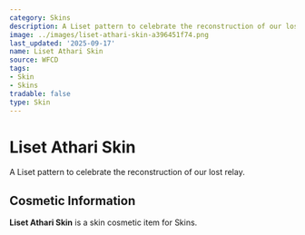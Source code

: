 ```yaml
---
category: Skins
description: A Liset pattern to celebrate the reconstruction of our lost relay.
image: ../images/liset-athari-skin-a396451f74.png
last_updated: '2025-09-17'
name: Liset Athari Skin
source: WFCD
tags:
- Skin
- Skins
tradable: false
type: Skin
---
```


# Liset Athari Skin

A Liset pattern to celebrate the reconstruction of our lost relay.

## Cosmetic Information

**Liset Athari Skin** is a skin cosmetic item for Skins.

